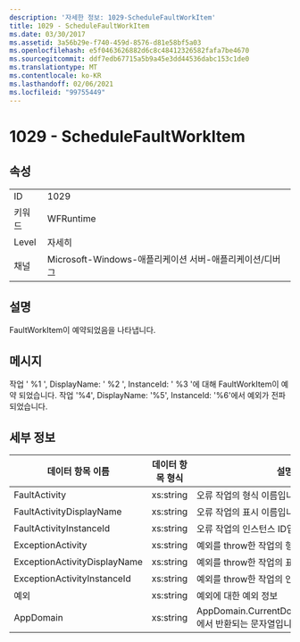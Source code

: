 ```yaml
---
description: '자세한 정보: 1029-ScheduleFaultWorkItem'
title: 1029 - ScheduleFaultWorkItem
ms.date: 03/30/2017
ms.assetid: 3a56b29e-f740-459d-8576-d81e58bf5a03
ms.openlocfilehash: e5f0463626882d6c8c48412326582fafa7be4670
ms.sourcegitcommit: ddf7edb67715a5b9a45e3dd44536dabc153c1de0
ms.translationtype: MT
ms.contentlocale: ko-KR
ms.lasthandoff: 02/06/2021
ms.locfileid: "99755449"
---
```

# <a name="1029---schedulefaultworkitem"></a>1029 - ScheduleFaultWorkItem

## <a name="properties"></a>속성  
  
|||  
|-|-|  
|ID|1029|  
|키워드|WFRuntime|  
|Level|자세히|  
|채널|Microsoft-Windows-애플리케이션 서버-애플리케이션/디버그|  
  
## <a name="description"></a>설명  

 FaultWorkItem이 예약되었음을 나타냅니다.  
  
## <a name="message"></a>메시지  

 작업 ' %1 ', DisplayName: ' %2 ', InstanceId: ' %3 '에 대해 FaultWorkItem이 예약 되었습니다.  작업 '%4', DisplayName: '%5', InstanceId: '%6'에서 예외가 전파되었습니다.  
  
## <a name="details"></a>세부 정보  
  
|데이터 항목 이름|데이터 항목 형식|설명|  
|--------------------|--------------------|-----------------|  
|FaultActivity|xs:string|오류 작업의 형식 이름입니다.|  
|FaultActivityDisplayName|xs:string|오류 작업의 표시 이름입니다.|  
|FaultActivityInstanceId|xs:string|오류 작업의 인스턴스 ID입니다.|  
|ExceptionActivity|xs:string|예외를 throw한 작업의 형식 이름입니다.|  
|ExceptionActivityDisplayName|xs:string|예외를 throw한 작업의 표시 이름입니다.|  
|ExceptionActivityInstanceId|xs:string|예외를 throw한 작업의 인스턴스 ID입니다.|  
|예외|xs:string|예외에 대한 예외 정보|  
|AppDomain|xs:string|AppDomain.CurrentDomain.FriendlyName에서 반환되는 문자열입니다.|
